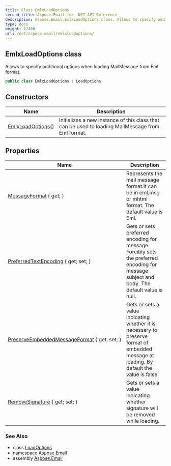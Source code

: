 ```yaml
---
title: Class EmlxLoadOptions
second_title: Aspose.Email for .NET API Reference
description: Aspose.Email.EmlxLoadOptions class. Allows to specify additional options when loading MailMessage from Eml format
type: docs
weight: 17480
url: /net/aspose.email/emlxloadoptions/
---
```

## EmlxLoadOptions class

Allows to specify additional options when loading MailMessage from Eml format.

```csharp
public class EmlxLoadOptions : LoadOptions
```

## Constructors

| Name | Description |
| --- | --- |
| [EmlxLoadOptions](emlxloadoptions/)() | Initializes a new instance of this class that can be used to loading MailMessage from Eml format. |

## Properties

| Name | Description |
| --- | --- |
| [MessageFormat](../../aspose.email/loadoptions/messageformat/) { get; } | Represents the mail message format.It can be in eml,msg or mhtml format. The default value is Eml. |
| [PreferredTextEncoding](../../aspose.email/loadoptions/preferredtextencoding/) { get; set; } | Gets or sets preferred encoding for message. Forcibly sets the preferred encoding for message subject and body. The default value is null. |
| [PreserveEmbeddedMessageFormat](../../aspose.email/loadoptions/preserveembeddedmessageformat/) { get; set; } | Gets or sets a value indicating whether it is necessary to preserve format of embedded message at loading. By default the value is false. |
| [RemoveSignature](../../aspose.email/loadoptions/removesignature/) { get; set; } | Gets or sets a value indicating whether signature will be removed while loading. |

### See Also

* class [LoadOptions](../loadoptions/)
* namespace [Aspose.Email](../../aspose.email/)
* assembly [Aspose.Email](../../)


